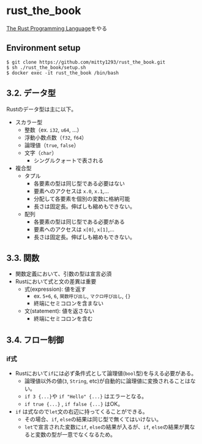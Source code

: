 # rust_the_book
[The Rust Programming Language](https://doc.rust-jp.rs/book-ja/title-page.html)をやる
## Environment setup
```shell
$ git clone https://github.com/mitty1293/rust_the_book.git
$ sh ./rust_the_book/setup.sh
$ docker exec -it rust_the_book /bin/bash
```
## 3.2. データ型
Rustのデータ型は主に以下。
* スカラー型
    * 整数（ex. `i32`, `u64`, ...）
    * 浮動小数点数（`f32`, `f64`）
    * 論理値（`true`, `false`）
    * 文字（`char`）
        * シングルクォートで表される
* 複合型
    * タプル
        * 各要素の型は同じ型である必要はない
        * 要素へのアクセスは `x.0`, `x.1`,...
        * 分配して各要素を個別の変数に格納可能
        * 長さは固定長。伸ばしも縮めもできない。
    * 配列
        * 各要素の型は同じ型である必要がある
        * 要素へのアクセスは `x[0]`, `x[1]`,...
        * 長さは固定長。伸ばしも縮めもできない。
## 3.3. 関数
* 関数定義において、引数の型は宣言必須
* Rustにおいて式と文の差異は重要
    * 式(expression): 値を返す
        * ex. `5+6`, `6`, `関数呼び出し`, `マクロ呼び出し`, `{}`
        * 終端にセミコロンを含まない
    * 文(statement): 値を返さない
        * 終端にセミコロンを含む
## 3.4. フロー制御
### if式
* Rustにおいて`if`には必ず条件式として論理値(`bool`型)を与える必要がある。
    * 論理値以外の値(`3`, `String`, etc)が自動的に論理値に変換されることはない。
    * `if 3 {...}`や `if "Hello" {...}` はエラーとなる。
    * `if true {...}` , `if false {...}` はOK。
* `if` は式なので`let`文の右辺に持ってくることができる。
    * その場合、`if`, `else`の結果は同じ型で無くてはいけない。
    * `let`で宣言された変数に`if`, `else`の結果が入るが、`if`, `else`の結果が異なると変数の型が一意でなくなるため。